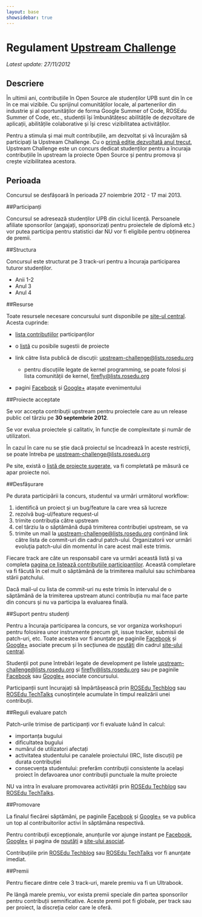 ```yaml
---
layout: base
showsidebar: true
---
```

# Regulament [Upstream Challenge][root]
*Latest update: 27/11/2012*

## Descriere

În ultimii ani, contribuțiile în Open Source ale studenților UPB sunt din în
ce în ce mai vizibile. Cu sprijinul comunităților locale, al partenerilor din
industrie și al oportunităților de forma Google Summer of Code, ROSEdu Summer
of Code, etc., studenții își îmbunătățesc abilitățile de dezvoltare de
aplicații, abilitățile colaborative și își cresc vizibilitatea activităților.

Pentru a stimula și mai mult contribuțiile, am dezvoltat și vă încurajăm să
participați la Upstream Challenge. Cu o [primă ediție dezvoltată anul
trecut][ed1], Upstream Challenge este un concurs dedicat studenților pentru a
încuraja contribuțiile în upstream la proiecte Open Source și pentru promova
și crește vizibilitatea acestora.

## Perioada

Concursul se desfășoară în perioada 27 noiembrie 2012 - 17 mai 2013.

##Participanți

Concursul se adresează studenților UPB din ciclul licență. Persoanele afiliate
sponsorilor (angajați, sponsorizați pentru proiectele de diplomă etc.) vor
putea participa pentru statistici dar NU vor fi eligibile pentru obținerea de
premii.

##Structura

Concursul este structurat pe 3 track-uri pentru a încuraja participarea
tuturor studenților.

* Anii 1-2
* Anul 3
* Anul 4

##Resurse

Toate resursele necesare concursului sunt disponibile pe [site-ul
central][root]. Acesta cuprinde:

* [lista contribuțiilor][contrib] participanților
* o [listă][proj] cu posibile sugestii de proiecte
* link către lista publică de discuții: [upstream-challenge@lists.rosedu.org][uc]

  * pentru discuțiile legate de kernel programming, se poate folosi și lista
    comunității de kernel, [firefly@lists.rosedu.org][firefly]

* pagini [Facebook][fb] și [Google+][gp] atașate evenimentului

##Proiecte acceptate

Se vor accepta contribuții upstream pentru proiectele care au un release
public cel târziu pe **30 septembrie 2012**.

Se vor evalua proiectele și calitativ, în funcție de complexitate și număr de
utilizatori.

În cazul în care nu se știe dacă proiectul se încadrează în aceste restricții,
se poate întreba pe [upstream-challenge@lists.rosedu.org][uc]

Pe site, există o [listă de proiecte sugerate][proj], va fi completată pe măsură ce
apar proiecte noi.

##Desfășurare

Pe durata participării la concurs, studentul va urmări următorul workflow:

1. identifică un proiect și un bug/feature la care vrea să lucreze
1. rezolvă bug-ul/feature request-ul
1. trimite contribuția către upstream
1. cel târziu la o săptămână după trimiterea contribuției upstream, se va
1. trimite un mail la [upstream-challenge@lists.rosedu.org][uc]
  conținând link către lista de commit-uri din cadrul patch-ului. 
  Organizatorii vor urmări evoluția patch-ului din momentul în care acest mail
  este trimis.

Fiecare track are câte un responsabil care va urmări această listă și va
completa [pagina ce listează contribuțiile participanților][contrib]. Această
completare va fi făcută în cel mult o săptămână de la trimiterea mailului sau
schimbarea stării patchului.

Dacă mail-ul cu lista de commit-uri nu este trimis în intervalul de o
săptămână de la trimiterea upstream atunci contribuția nu mai face parte din
concurs și nu va participa la evaluarea finală.

##Suport pentru studenți

Pentru a încuraja participarea la concurs, se vor organiza workshopuri pentru
folosirea unor instrumente precum git, issue tracker, submisii de patch-uri,
etc. Toate acestea vor fi anunțate pe paginile [Facebook][fb] și [Google+][gp]
asociate precum și în secțiunea de [noutăți][news] din cadrul [site-ului
central][root].

Studenții pot pune întrebări legate de development pe listele
[upstream-challenge@lists.rosedu.org][uc] și
[firefly@lists.rosedu.org][firefly] sau pe
paginile [Facebook][fb] sau [Google+][gp] asociate concursului.

Participanții sunt încurajați să împărtășească prin [ROSEdu
Techblog][techblog] sau [ROSEdu TechTalks][talks] cunoștințele acumulate în
timpul realizării unei contribuții.

##Reguli evaluare patch

Patch-urile trimise de participanți vor fi evaluate luând în calcul:

* importanța bugului
* dificultatea bugului
* numărul de utilizatori afectați
* activitatea studentului pe canalele proiectului (IRC, liste discuții) pe
  durata contribuției
* consecvența studentului: preferăm contribuții consistente la același proiect
  în defavoarea unor contribuții punctuale la multe proiecte

NU va intra în evaluare promovarea activității prin [ROSEdu
Techblog][techblog] sau [ROSEdu TechTalks][talks].

##Promovare

La finalul fiecărei săptămâni, pe paginile [Facebook][fb] și [Google+][gp] se
va publica un top al contribuitorilor activi în săptămâna respectivă.

Pentru contribuții excepționale, anunțurile vor ajunge instant pe
[Facebook][fb], [Google+][gp] și pagina de [noutăți][news] a [site-ului
asociat][root].

Contribuțiile prin [ROSEdu Techblog][techblog] sau [ROSEdu TechTalks][talks]
vor fi anunțate imediat.

##Premii

Pentru fiecare dintre cele 3 track-uri, marele premiu va fi un Ultrabook.

Pe lângă marele premiu, vor exista premii speciale din partea sponsorilor
pentru contribuții semnificative. Aceste premii pot fi globale, per track sau
per proiect, la discreția celor care le oferă.

[ed1]: http://elf.cs.pub.ro/so/wiki/upstream-challenge "Upstream Challenge v0"
[reg]: /regulament "Regulament"
[res]: /res "Resurse utile"
[contrib]: /contrib "Statistici contribuții"
[proj]: /projects "Proiecte propuse"
[news]: /news "Noutăți"
[root]: / "Upstream Challenge"
[fb]: https://www.facebook.com/UpstreamChallenge "Facebook Page"
[gp]: https://plus.google.com/u/0/b/113601665378127579242/113601665378127579242/posts "Google +"
[uc]: http://lists.rosedu.org/listinfo/upstream-challenge "Register on upstream-challenge@lists.rosedu.org"
[firefly]: http://lists.rosedu.org/listinfo/firefly "Register on firefly@lists.rosedu.org"
[techblog]: http://techblog.rosedu.org/ "ROSEdu Techblog"
[talks]: http://talks.rosedu.org/ "ROSEdu Tech Talks"
